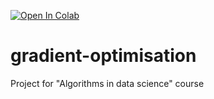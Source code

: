 [![Open In Colab](https://colab.research.google.com/assets/colab-badge.svg)](https://colab.research.google.com/github/knigawkl/gradient-optimisation/blob/main/sandbox.ipynb)

# gradient-optimisation
Project for "Algorithms in data science" course

